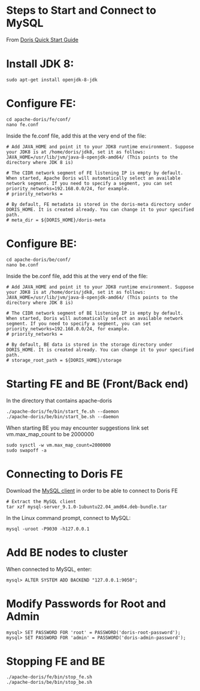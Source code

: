 
# Steps to Start and Connect to MySQL
From [Doris Quick Start Guide](https://doris.apache.org/docs/gettingStarted/quick-start)

# Install JDK 8:
```
sudo apt-get install openjdk-8-jdk
```

# Configure FE:
```
cd apache-doris/fe/conf/
nano fe.conf
```

Inside the fe.conf file, add this at the very end of the file:
```
# Add JAVA_HOME and point it to your JDK8 runtime environment. Suppose your JDK8 is at /home/doris/jdk8, set it as follows:
JAVA_HOME=/usr/lib/jvm/java-8-openjdk-amd64/ (This points to the directory where JDK 8 is)

# The CIDR network segment of FE listening IP is empty by default. When started, Apache Doris will automatically select an available network segment. If you need to specify a segment, you can set priority_networks=192.168.0.0/24, for example.
# priority_networks =

# By default, FE metadata is stored in the doris-meta directory under DORIS_HOME. It is created already. You can change it to your specified path.
# meta_dir = ${DORIS_HOME}/doris-meta
```

# Configure BE:
```
cd apache-doris/be/conf/
nano be.conf
```

Inside the be.conf file, add this at the very end of the file:
```
# Add JAVA_HOME and point it to your JDK8 runtime environment. Suppose your JDK8 is at /home/doris/jdk8, set it as follows:
JAVA_HOME=/usr/lib/jvm/java-8-openjdk-amd64/ (This points to the directory where JDK 8 is)

# The CIDR network segment of BE listening IP is empty by default. When started, Doris will automatically select an available network segment. If you need to specify a segment, you can set priority_networks=192.168.0.0/24, for example.
# priority_networks =

# By default, BE data is stored in the storage directory under DORIS_HOME. It is created already. You can change it to your specified path.
# storage_root_path = ${DORIS_HOME}/storage
```

# Starting FE and BE (Front/Back end)

In the directory that contains apache-doris
```
./apache-doris/fe/bin/start_fe.sh --daemon
./apache-doris/be/bin/start_be.sh --daemon
```

When starting BE you may encounter suggestions link set vm.max_map_count to be 2000000
```
sudo sysctl -w vm.max_map_count=2000000
sudo swapoff -a
```

# Connecting to Doris FE
Download the [MySQL client](https://dev.mysql.com/downloads/mysql/) in order to be able to connect to Doris FE
```
# Extract the MySQL client
tar xzf mysql-server_9.1.0-1ubuntu22.04_amd64.deb-bundle.tar
```

In the Linux command prompt, connect to MySQL:
```
mysql -uroot -P9030 -h127.0.0.1
```
# Add BE nodes to cluster
When connected to MySQL, enter:
```
mysql> ALTER SYSTEM ADD BACKEND "127.0.0.1:9050";
 ```

 # Modify Passwords for Root and Admin
```
mysql> SET PASSWORD FOR 'root' = PASSWORD('doris-root-password');                                                                                                                                                                                 
mysql> SET PASSWORD FOR 'admin' = PASSWORD('doris-admin-password');
```

# Stopping FE and BE
```
./apache-doris/fe/bin/stop_fe.sh
./apache-doris/be/bin/stop_be.sh
```

